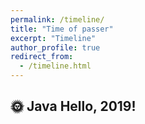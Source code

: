 ```yaml
---
permalink: /timeline/
title: "Time of passer"
excerpt: "Timeline"
author_profile: true
redirect_from:
  - /timeline.html
---
```


 :sun_with_face: Java
Hello, 2019!
---
